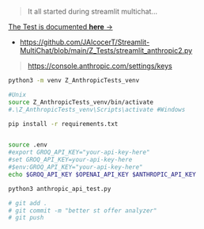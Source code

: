 > It all started during streamlit multichat...

[The Test is documented **here** →](https://jalcocert.github.io/JAlcocerT/how-to-use-lite-llm/#anthropic)


* https://github.com/JAlcocerT/Streamlit-MultiChat/blob/main/Z_Tests/streamlit_anthropic2.py

> https://console.anthropic.com/settings/keys


```sh
python3 -m venv Z_AnthropicTests_venv

#Unix
source Z_AnthropicTests_venv/bin/activate
#.\Z_AnthropicTests_venv\Scripts\activate #Windows

pip install -r requirements.txt


source .env
#export GROQ_API_KEY="your-api-key-here"
#set GROQ_API_KEY=your-api-key-here
#$env:GROQ_API_KEY="your-api-key-here"
echo $GROQ_API_KEY $OPENAI_API_KEY $ANTHROPIC_API_KEY

python3 anthropic_api_test.py

# git add .
# git commit -m "better st offer analyzer"
# git push
```